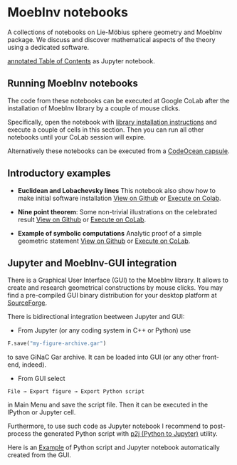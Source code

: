 # MoebInv notebooks
A collections of notebooks on Lie-Möbius sphere geometry and MoebInv package. We discuss and discover mathematical aspects of the theory using a dedicated software.

[annotated Table of Contents](https://github.com/vvkisil/MoebInv-notebooks/blob/master/Table%20of%20contents.ipynb) as Jupyter notebook.


## Running MoebInv notebooks
The code from these notebooks can be executed at Google CoLab after the installation of MoebInv library by a couple of mouse clicks.

Specifically, open the notebook with [library installation instructions](https://colab.research.google.com/github/vvkisil/MoebInv-notebooks/blob/master/Euclidean_and_Lobachevsky_lines.ipynb#Installing-required-software) and execute a couple of cells in this section. Then you can run all other notebooks until your CoLab session will expire.

Alternatively these notebooks can be executed from  a [CodeOcean capsule](https://codeocean.com/capsule/7952650/tree).

## Introductory examples

+ **Euclidean and Lobachevsky lines** This notebook also show how to make initial software installation 
[View on Github](https://colab.research.google.com/github/vvkisil/MoebInv-notebooks/blob/master/Euclidean_and_Lobachevsky_lines.ipynb) or [Execute on Colab](https://colab.research.google.com/github/vvkisil/MoebInv-notebooks/blob/master/Euclidean_and_Lobachevsky_lines.ipynb).

+ **Nine point theorem**: Some non-trivial illustrations on the celebrated result
[View on
  Github](https://colab.research.google.com/github/vvkisil/MoebInv-notebooks/blob/master/Nine_point_theorem.ipynb)
or  [Execute on CoLab](https://colab.research.google.com/github/vvkisil/MoebInv-notebooks/blob/master/Nine_point_theorem.ipynb).

* **Example of symbolic computations** Analytic proof of a simple geometric statement 
[View on
  Github](https://colab.research.google.com/github/vvkisil/MoebInv-notebooks/blob/master/Example_of_symbolic_computations.ipynb)
or  [Execute on CoLab](https://colab.research.google.com/github/vvkisil/MoebInv-notebooks/blob/master/Example_of_symbolic_computations.ipynb).

## Jupyter and MoebInv-GUI integration
There is a Graphical User Interface (GUI) to the MoebInv library. It allows to create and research geometrical constructions by mouse clicks. You may find a pre-compiled GUI binary distribution for your desktop platform at [SourceForge](https://sourceforge.net/projects/moebinv/files/binary/). 

There is bidirectional integration beetween Jupyter and GUI:

* From Jupyter (or any coding system in C++ or Python) use
``` python
F.save("my-figure-archive.gar")
```
to save GiNaC Gar archive. It can be loaded into GUI (or any other front-end, indeed).
* From GUI select
```
File → Export figure → Export Python script
```
in Main Menu and save the script file. Then it can be executed in the IPython or Jupyter cell.

Furthermore, to use such code as Jupyter notebook I recommend to post-process the generated Python script with [p2j (Python to Jupyter)](https://pypi.org/project/p2j/) utility.

Here is an [Example](https://colab.research.google.com/drive/101nZupZRtDXaF5GRrjOmuMHd5oPOzpL8#scrollTo=MIcFs9KN4J4_) of Python script and Jupyter notebook automatically created from the GUI.

